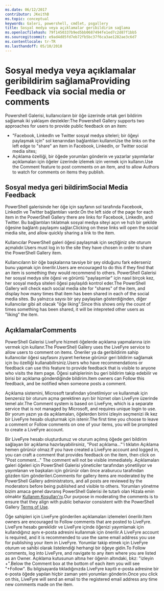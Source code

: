 ```yaml
---
ms.date: 06/12/2017
contributor: JKeithB
ms.topic: conceptual
keywords: Galeri, powershell, cmdlet, psgallery
title: Sosyal medya veya açıklamalar geribildirim sağlama
ms.openlocfilehash: 79f1450337b9ed5bb0687494fe1ed7c2d87f1bb5
ms.sourcegitcommit: e9ad4d85fd7eb72fb5bc37f6ca3ae1282ae3c6d7
ms.contentlocale: tr-TR
ms.lasthandoff: 05/10/2018
---
```

# <a name="providing-feedback-via-social-media-or-comments"></a><span data-ttu-id="c347c-103">Sosyal medya veya açıklamalar geribildirim sağlama</span><span class="sxs-lookup"><span data-stu-id="c347c-103">Providing Feedback via social media or comments</span></span>

<span data-ttu-id="c347c-104">Powershell Galerisi, kullanıcıların bir öğe üzerinde ortak geri bildirim sağlamak iki yaklaşım destekler:</span><span class="sxs-lookup"><span data-stu-id="c347c-104">The Powershell Gallery supports two approaches for users to provide public feedback on an item:</span></span>

- <span data-ttu-id="c347c-105">"Facebook, LinkedIn ve Twitter sosyal medya siteleri; bir öğeyi paylaşmak için" sol kenarından bağlantıları kullanın</span><span class="sxs-lookup"><span data-stu-id="c347c-105">Use the links on the left edge to "share" an item in Facebook, LinkedIn, or Twitter social media sites;</span></span>
- <span data-ttu-id="c347c-106">Açıklama özelliği, bir öğede yorumları gönderin ve yazarlar yayımlarlar açıklamaları için öğeler üzerinde izlemek izin vermek için kullanın.</span><span class="sxs-lookup"><span data-stu-id="c347c-106">Use the Comment feature to post comments on an item, and to allow Authors to watch for comments on items they publish.</span></span>

## <a name="social-media-feedback"></a><span data-ttu-id="c347c-107">Sosyal medya geri bildirim</span><span class="sxs-lookup"><span data-stu-id="c347c-107">Social Media Feedback</span></span>

<span data-ttu-id="c347c-108">PowerShell galerisinde her öğe için sayfanın sol tarafında Facebook, LinkedIn ve Twitter bağlantıları vardır.</span><span class="sxs-lookup"><span data-stu-id="c347c-108">On the left side of the page for each item in the PowerShell Gallery there are links for Facebook, LinkedIn, and Twitter.</span></span>
<span data-ttu-id="c347c-109">Bu bağlantıları tıklatmak sosyal medya siteyi açın ve hızlı bir şekilde öğesine bağlantı paylaşımı sağlar.</span><span class="sxs-lookup"><span data-stu-id="c347c-109">Clicking on these links will open the social media site, and allow quickly sharing a link to the item.</span></span>

<span data-ttu-id="c347c-110">Kullanıcılar PowerShell galeri öğesi paylaşmak için seçtiğiniz site oturum açmalıdır.</span><span class="sxs-lookup"><span data-stu-id="c347c-110">Users must log in to the site they have chosen in order to share the PowerShell Gallery item.</span></span>

<span data-ttu-id="c347c-111">Kullanıcıların bir öğe başkalarına tavsiye bir şey olduğunu fark ederseniz bunu yapmak için önerilir.</span><span class="sxs-lookup"><span data-stu-id="c347c-111">Users are encouraged to do this if they find that an item is something they would recommend to others.</span></span>
<span data-ttu-id="c347c-112">PowerShell Galerisi her sosyal medya site öğesi ve görüntü "paylaşımlar" için nasıl birçok kez, her sosyal medya siteleri öğesi paylaşıldı kontrol eder.</span><span class="sxs-lookup"><span data-stu-id="c347c-112">The PowerShell Gallery will check each social media site for "shares" of the item, and display how many times that item has been shared in each of the social media sites.</span></span>
<span data-ttu-id="c347c-113">Bu yalnızca sayısı bir şey paylaşılan gösterdiğinden, diğer kullanıcılar gibi ait olacak "öğe liking".</span><span class="sxs-lookup"><span data-stu-id="c347c-113">Since this shows only the count of times something has been shared, it will be intepreted other users as "liking" the item.</span></span>


## <a name="comments"></a><span data-ttu-id="c347c-114">Açıklamalar</span><span class="sxs-lookup"><span data-stu-id="c347c-114">Comments</span></span>

<span data-ttu-id="c347c-115">PowerShell Galerisi LiveFyre hizmeti öğelerde açıklama yapmalarına izin vermek için kullanır.</span><span class="sxs-lookup"><span data-stu-id="c347c-115">The PowerShell Gallery uses the LiveFyre service to allow users to comment on items.</span></span>
<span data-ttu-id="c347c-116">Öneriler ya da geribildirim sahip kullanıcılar öğesi sayfasını ziyaret herkese görünür geri bildirim sağlamak için bu özelliği kullanabilirsiniz.</span><span class="sxs-lookup"><span data-stu-id="c347c-116">Users who have recommendations or feedback can use this feature to provide feedback that is visible to anyone who visits the item page.</span></span>
<span data-ttu-id="c347c-117">Öğesi sahiplerinin bu geri bildirim takip edebilir ve birisi bir açıklama gönderdiğinde bildirim.</span><span class="sxs-lookup"><span data-stu-id="c347c-117">Item owners can Follow this feedback, and be notified when someone posts a comment.</span></span>

<span data-ttu-id="c347c-118">Açıklama sistemini, Microsoft tarafından yönetilmiyor ve kullanmak için benzersiz bir oturum açma gerektiren ayrı bir hizmet olan LiveFyre üzerinde temel alır.</span><span class="sxs-lookup"><span data-stu-id="c347c-118">The Comment system is based on LiveFyre, which is a separate service that is not managed by Microsoft, and requires unique login to use.</span></span>
<span data-ttu-id="c347c-119">Bir yorum yazın ya da açıklamaları, öğelerden birini izleyin seçmenizi ilk kez bir LiveFyre hesabı oluşturmak için istenir.</span><span class="sxs-lookup"><span data-stu-id="c347c-119">The first time you choose to leave a comment or Follow comments on one of your items, you will be prompted to create a LiveFyre account.</span></span>

<span data-ttu-id="c347c-120">Bir LiveFyre hesabı oluşturdunuz ve oturum açılmış öğede geri bildirim sağlayan bir açıklama hazırlayabilirsiniz, "Post açıklama..."'i tıklatın Açıklama hemen görünür olmaz.</span><span class="sxs-lookup"><span data-stu-id="c347c-120">If you have created a LiveFyre account and logged in, you can craft a comment that provides feedback on the item, then click on "Post comment..." The comment will not be visible immediately.</span></span>
<span data-ttu-id="c347c-121">Açıklamaları galeri öğeleri için PowerShell Galerisi yöneticiler tarafından yönetiliyor ve yayımlanan ve başkaları için görünür olan önce araburucu tarafından gözden tüm gönderileri.</span><span class="sxs-lookup"><span data-stu-id="c347c-121">Comments for gallery items are moderated by the PowerShell Gallery administrators, and all posts are reviewed by the moderators before being published and visible to others.</span></span>
<span data-ttu-id="c347c-122">Yorumları yönetme bizim amaca genel davranış PowerShell Galerisi ile tutarlı olan Hizala emin olmaktır [Kullanım Koşulları'nı](https://www.powershellgallery.com/policies/Terms).</span><span class="sxs-lookup"><span data-stu-id="c347c-122">Our purpose in moderating the comments is to ensure that they align with public behavior consistent with the PowerShell Gallery [Terms of Use](https://www.powershellgallery.com/policies/Terms).</span></span>

<span data-ttu-id="c347c-123">Öğe sahipleri için LiveFyre gönderilen açıklamaları izlemeleri önerilir.</span><span class="sxs-lookup"><span data-stu-id="c347c-123">Item owners are encouraged to Follow comments that are posted to LiveFyre.</span></span>
<span data-ttu-id="c347c-124">LiveFyre hesabı gereklidir ve LiveFyre içinde öğenizi yayımlamak için kullandığınız aynı e-posta adresini kullanmak için önerilir.</span><span class="sxs-lookup"><span data-stu-id="c347c-124">A LiveFyre account is required, and it is recommended to use the same email address you use for publishing your item in LiveFyre.</span></span>
<span data-ttu-id="c347c-125">Yorumlar takip etmek için LiveFyre oturum ve sahibi olarak listelendiği herhangi bir öğeye gidin.</span><span class="sxs-lookup"><span data-stu-id="c347c-125">To Follow comments, log into LiveFyre, and navigate to any item where you are listed as an Owner.</span></span>
<span data-ttu-id="c347c-126">Açıklama kutusunun altına her öğenin altındaki, bkz: "izleyin +".</span><span class="sxs-lookup"><span data-stu-id="c347c-126">Below the Comment box at the bottom of each item you will see "+Follow".</span></span>
<span data-ttu-id="c347c-127">Bu bilgisayarda tıkladığınızda LiveFyre kayıtlı e-posta adresine bir e-posta öğede yapılan hiçbir zaman yeni yorumları gönderin.</span><span class="sxs-lookup"><span data-stu-id="c347c-127">Once you click on this, LiveFyre will send an email to the registered email address any time new comments made on the item.</span></span>